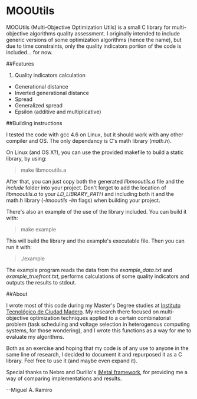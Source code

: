 MOOUtils
=========

MOOUtils (Multi-Objective Optimization Utils) is a small C library for multi-objective algorithms quality assessment.
I originally intended to include generic versions of some optimization algorithms (hence the name),
but due to time constraints, only the quality indicators portion of the code is included... for now.

##Features

1. Quality indicators calculation
 * Generational distance
 * Inverted generational distance
 * Spread
 * Generalized spread
 * Epsilon (additive and multiplicative)

##Building instructions

I tested the code with gcc 4.6 on Linux, but it should work with any other compiler and OS. The only dependancy is
C's math library (_math.h_).

On Linux (and OS X?), you can use the provided makefile to build a static library, by using:

>make libmooutils.a

After that, you can just copy both the generated _libmooutils.a_ file and the _include_ folder into your project. Don't forget to
add the location of _libmooutils.a_ to your _LD\_LIBRARY\_PATH_ and including both it and the math.h library (_-lmooutils -lm_ flags)
when building your project.

There's also an example of the use of the library included. You can build it with:

>make example

This will build the library and the example's executable file. Then you can run it with:

>./example

The example program reads the data from the _example\_data.txt_ and _example\_truefront.txt_, performs calculations of some quality
indicators and outputs the results to stdout.

##About

I wrote most of this code during my Master's Degree studies at [Instituto Tecnol&oacute;gico de Ciudad Madero](http://www.itcm.edu.mx/).
My research there focused on multi-objective optimization techniques applied to a certain combinatorial problem (task scheduling
and voltage selection in heterogenous computing systems, for those wondering), and I wrote this functions as a way for me to evaluate
my algorithms.

Both as an exercise and hoping that my code is of any use to anyone in the same line of research, I decided to document
it and repurposed it as a C library. Feel free to use it (and maybe even expand it).

Special thanks to Nebro and Durillo's [jMetal framework](http://jmetal.sourceforge.net/), for providing me a way of comparing
implementations and results.

--Miguel &Aacute;. Ramiro 
